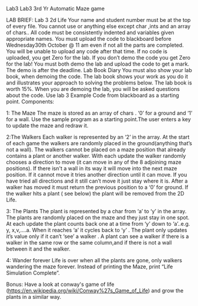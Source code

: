
Lab3
Lab3 3rd Yr Automatic Maze game

LAB BRIEF: Lab 3 2d Life Your name and student number must be at the top of every file.
You cannot use or anything else except char ,ints and an array of chars..
All code must be consistently indented and variables given appropriate names.
You must upload the code to blackboard before Wednesday30th October @ 11 am even if not all the parts are completed. You will be 
unable to upload any code after that time. If no code is uploaded, you get Zero for the lab. If you don’t demo the code you get 
Zero for the lab!
You must both demo the lab and upload the code to get a mark.
The demo is after the deadline.
Lab Book Diary
You must also show your lab book, when demoing the code. The lab book shows your work as you do it and illustrates your approach to 
solving the problems below. The lab book is worth 15%.
When you are demoing the lab, you will be asked questions about the code. Use lab 3 Example Code from blackboard as a starting point.
Components:

1: The Maze 
The maze is stored as an array of chars . ‘0’ for a ground and ‘1’ for a wall. Use the sample program as a starting point.The 
user enters a key to update the maze and redraw it.

2:The Walkers 
Each walker is represented by an ‘2’ in the array.
At the start of each game the walkers are randomly placed in the ground(anything that’s not a wall). The walkers cannot be placed on a 
maze position that already contains a plant or another walker. With each update the walker randomly chooses a direction to move (it can 
move in any of the 8 adjoining maze positions). If there isn't a wall in its way it will move into the next maze position. If it cannot 
move it tries another direction until it can move. If you have tried all directions and it still can’t move it just stay where it is. 
After a walker has moved it must return the previous position to a ‘0’ for ground.
If the walker hits a plant ( see below) the plant will be removed from the 2D Life.

3: The Plants
The plant is represented by a char from ‘a’ to ‘y’ in the array. The plants are randomly placed on the maze and they just stay in 
one spot. At each update the plant counts back one at a time from ‘y’ down to ‘a’..e.g. y, x,v,....a. When it reaches ‘a’ 
it cycles back to ‘y’ . The plant only updates it’s value only if it can’t ‘see’ a walker . A plant can see a walker if there 
is a walker in the same row or the same column,and if there is not a wall between it and the walker.

4: Wander forever 
Life is over when all the plants are gone, only walkers wandering the maze forever. Instead of printing the Maze, print 
“Life Simulation Complete”.

Bonus: Have a look at conway's game of life (https://en.wikipedia.org/wiki/Conway%27s_Game_of_Life) and grow the plants in a similar way.
